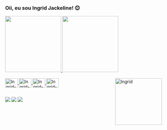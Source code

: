 ### Oii, eu sou Ingrid Jackeline! 😊

<div>
  <a href="https://github.com/ingridjackeline">
  <img height="180cm" src="https://github-readme-stats.vercel.app/api?username=ingridjackeline&show_icons=true&theme=nord&include_all_commits=true&count_private=true"/>
  <img height="180cm" src="https://github-readme-stats.vercel.app/api/top-langs/?username=anuraghazra&layout=compact&langs_count=10&theme=nord"/>
</div>

<div style="display: inline_block"><br>
  <img align="center" alt="Ingrid-Python" height="30" width="40" src="https://cdn.jsdelivr.net/gh/devicons/devicon/icons/python/python-original.svg">
  <img align="center" alt="Ingrid-Java" height="30" width="40" src="https://cdn.jsdelivr.net/gh/devicons/devicon/icons/java/java-original.svg">
  <img align="center" alt="Ingrid-Spring" height="30" width="40" src="https://cdn.jsdelivr.net/gh/devicons/devicon/icons/spring/spring-original.svg">
  <img align="center" alt="Ingrid-Haskell" height="30" width="40" src="https://cdn.jsdelivr.net/gh/devicons/devicon/icons/haskell/haskell-original.svg">
  <img align="right" alt="Ingrid" height="150" width="150" src="https://cdn.discordapp.com/attachments/980207753945546802/1068286422349525043/download202301041834021.png">
</div>

##

<div>
  <a href="https://www.instagram.com/ingridjck" target="_blank"><img src="https://img.shields.io/badge/Instagram-E4405F?style=for-the-badge&logo=instagram&logoColor=white" target="_blank"></a>
  <a href="" target="_blank"><img src="https://img.shields.io/badge/Discord-7289DA?style=for-the-badge&logo=discord&logoColor=white" target="_blank"></a>
  <a href="mailto:ingrid.castro@ccc.ufcg.edu.br" target="_blank"><img src="https://img.shields.io/badge/Gmail-D14836?style=for-the-badge&logo=gmail&logoColor=white" target="_blank"></a>
</div>

